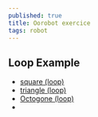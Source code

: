 ```yaml
---
published: true
title: Oorobot exercice
tags: robot
---
```

## Loop Example
- [square (loop)](https://orange-opensource.github.io/oorobot/blocks/index.html?code=commandw1000h600B4U200R90E)
- [triangle (loop)](https://orange-opensource.github.io/oorobot/blocks/index.html?code=commandw1000h600B3U400R120E)
- [Octogone (loop)](https://orange-opensource.github.io/oorobot/blocks/index.html?code=commandw1000h600B8U100R45E)
- []()
